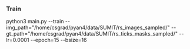### Train
python3 main.py --train --img_path="/home/csgrad/pyan4/data/SUMIT/rs_images_sampled/" --gt_path="/home/csgrad/pyan4/data/SUMIT/rs_ticks_masks_sampled/" --lr=0.0001 --epoch=15 --bsize=16